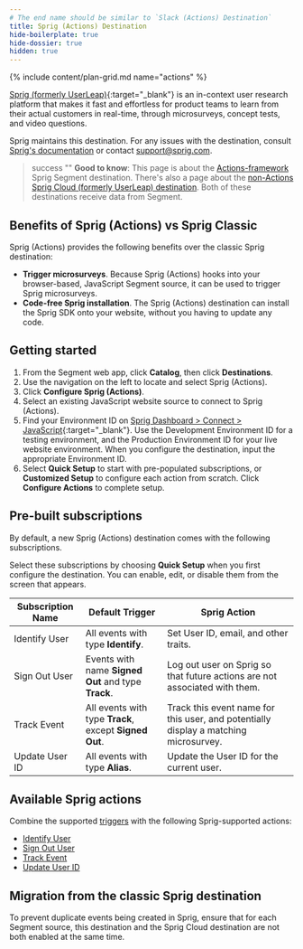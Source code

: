 ```yaml
---
# The end name should be similar to `Slack (Actions) Destination`
title: Sprig (Actions) Destination
hide-boilerplate: true
hide-dossier: true
hidden: true
---
```


<!-- In the section above, edit the `title` field. For example, Slack (Actions) Destination -->

{% include content/plan-grid.md name="actions" %}

[Sprig (formerly UserLeap)](https://sprig.com/?&utm_source=segmentio&utm_medium=docs_actions&utm_campaign=integration){:target="_blank"} is an in-context user research platform that makes it fast and effortless for product teams to learn from their actual customers in real-time, through microsurveys, concept tests, and video questions.

Sprig maintains this destination. For any issues with the destination, consult [Sprig's documentation](https://docs.sprig.com/docs/segment-web) or contact [support@sprig.com](mailto:support@sprig.com).


<!-- In the section below, add your destination name where indicated. If you have a classic version of the destination, ensure that its documentation is linked as well. If you don't have a classic version of the destination, remove the second and third sentences. -->

> success ""
> **Good to know**: This page is about the [Actions-framework](/docs/connections/destinations/actions/) Sprig Segment destination. There's also a page about the [non-Actions Sprig Cloud (formerly UserLeap) destination](/docs/connections/destinations/catalog/userleap/). Both of these destinations receive data from Segment.

<!-- In the section below, explain the value of this actions-based destination over the classic version, if applicable. If you don't have a classic version of the destination, remove this section. -->

## Benefits of Sprig (Actions) vs Sprig Classic

Sprig (Actions) provides the following benefits over the classic Sprig destination:

- **Trigger microsurveys**. Because Sprig (Actions) hooks into your browser-based, JavaScript Segment source, it can be used to trigger Sprig microsurveys.
- **Code-free Sprig installation**. The Sprig (Actions) destination can install the Sprig SDK onto your website, without you having to update any code.

<!-- The section below explains how to enable and configure the destination. Include any configuration steps not captured below. For example, obtaining an API key from your platform and any configuration steps required to connect to the destination. -->

## Getting started

1. From the Segment web app, click **Catalog**, then click **Destinations**.
2. Use the navigation on the left to locate and select Sprig (Actions).
3. Click **Configure Sprig (Actions)**.
4. Select an existing JavaScript website source to connect to Sprig (Actions).
5. Find your Environment ID on [Sprig Dashboard > Connect > JavaScript](https://app.sprig.com/connect){:target="_blank"}. Use the Development Environment ID for a testing environment, and the Production Environment ID for your live website environment. When you configure the destination, input the appropriate Environment ID.  
6. Select **Quick Setup** to start with pre-populated subscriptions, or **Customized Setup** to configure each action from scratch. Click **Configure Actions** to complete setup.

<!-- The line below renders a table of connection settings (if applicable), Pre-built Mappings, and available actions. -->

## Pre-built subscriptions

By default, a new Sprig (Actions) destination comes with the following subscriptions.

Select these subscriptions by choosing **Quick Setup** when you first configure the destination. You can enable, edit, or disable them from the screen that appears.

| Subscription Name  | Default Trigger                                   | Sprig Action |
| ------------------ | ----------------------------------------- | ------------------------- |
| Identify User | All events with type **Identify**. | Set User ID, email, and other traits. |
| Sign Out User | Events with name **Signed Out** and type **Track**. | Log out user on Sprig so that future actions are not associated with them. |
| Track Event | All events with type **Track**, except **Signed Out**. | Track this event name for this user, and potentially display a matching microsurvey. |
| Update User ID | All events with type **Alias**. | Update the User ID for the current user. |

## Available Sprig actions

Combine the supported [triggers](/docs/connections/destinations/actions/#components-of-a-destination-action) with the following Sprig-supported actions:

- [Identify User](#identify-user)
- [Sign Out User](#sign-out-user)
- [Track Event](#track-event)
- [Update User ID](#update-user-id)

<!-- If applicable, add information regarding the migration from a classic destination to an Actions-based version below -->

## Migration from the classic Sprig destination

To prevent duplicate events being created in Sprig, ensure that for each Segment source, this destination and the Sprig Cloud destination are not both enabled at the same time.


